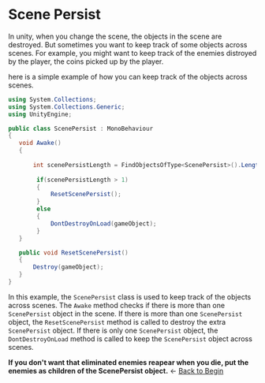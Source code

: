# Scene Persist

In unity, when you change the scene, the objects in the scene are destroyed. But sometimes you want to keep track of some objects across scenes. For example, you might want to keep track of the enemies distroyed by the player, the coins picked up by the player.

here is a simple example of how you can keep track of the objects across scenes.

```csharp
using System.Collections;
using System.Collections.Generic;
using UnityEngine;

public class ScenePersist : MonoBehaviour
{
   void Awake()
   {
       
       int scenePersistLength = FindObjectsOfType<ScenePersist>().Length;
        
        if(scenePersistLength > 1)
        {
            ResetScenePersist();
        }
        else
        {
            DontDestroyOnLoad(gameObject);
        }
   }

   public void ResetScenePersist()
   {
       Destroy(gameObject);
   }
}

```	

In this example, the `ScenePersist` class is used to keep track of the objects across scenes. The `Awake` method checks if there is more than one `ScenePersist` object in the scene. If there is more than one `ScenePersist` object, the `ResetScenePersist` method is called to destroy the extra `ScenePersist` object. If there is only one `ScenePersist` object, the `DontDestroyOnLoad` method is called to keep the `ScenePersist` object across scenes.

**If you don't want that eliminated enemies reapear when you die, put the enemies as children of the ScenePersist object.**
&larr; [Back to Begin](./readme.md)